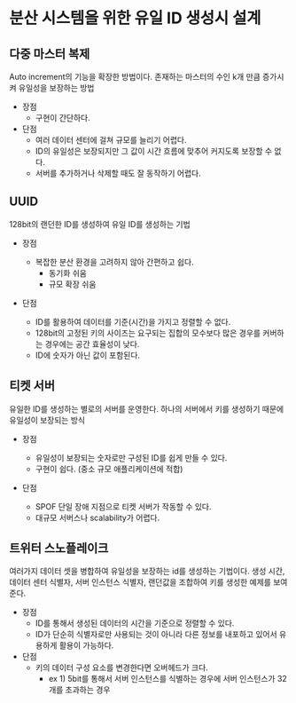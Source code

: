 # 분산 시스템을 위한 유일 ID 생성시 설계

## 다중 마스터 복제
Auto increment의 기능을 확장한 방법이다. 존재하는 마스터의 수인 k개 만큼 증가시켜 유일성을 보장하는 방법

* 장점
  * 구현이 간단하다.
* 단점
  * 여러 데이터 센터에 걸쳐 규모를 늘리기 어렵다.
  * ID의 유일성은 보장되지만 그 값이 시간 흐름에 맞추어 커지도록 보장할 수 없다.
  * 서버를 추가하거나 삭제할 때도 잘 동작하기 어렵다.

## UUID
128bit의 랜던한 ID를 생성하여 유일 ID를 생성하는 기법

* 장점
  * 복잡한 분산 환경을 고려하지 않아 간편하고 쉽다.
    * 동기화 쉬움
    * 규모 확장 쉬움

* 단점
  * ID를 활용하여 데이터를 기준(시간)을 가지고 정렬할 수 없다.
  * 128bit의 고정된 키의 사이즈는 요구되는 집합의 모수보다 많은 경우를 커버하는 경우에는 공간 효율성이 낮다.
  * ID에 숫자가 아닌 값이 포함된다.

## 티켓 서버
유일한 ID를 생성하는 별로의 서버를 운영한다. 하나의 서버에서 키를 생성하기 때문에 유일성이 보장되는 방식

* 장점
  * 유일성이 보장되는 숫자로만 구성된 ID를 쉽게 만들 수 있다.
  * 구현이 쉽다. (중소 규모 애플리케이션에 적합)

* 단점
  * SPOF 단일 장애 지점으로 티켓 서버가 작동할 수 있다.
  * 대규모 서버스나 scalability가 어렵다.

## 트위터 스노플레이크
여러가지 데이터 셋을 병합하여 유일성을 보장하는 id를 생성하는 기법이다.
생성 시간, 데이터 센터 식별자, 서버 인스턴스 식별자, 랜던값을 조합하여 키를 생성한 예제를 보여준다.

* 장점
  * ID를 통해서 생성된 데이터의 시간을 기준으로 정렬할 수 있다.
  * ID가 단순히 식별자로만 사용되는 것이 아니라 다른 정보를 내포하고 있어서 유용하게 활용이 가능하다.
* 단점
  * 키의 데이터 구성 요소를 변경한다면 오버헤드가 크다.
    * ex 1) 5bit를 통해서 서버 인스턴스를 식별하는 경우에 서버 인스턴스가 32개를 초과하는 경우